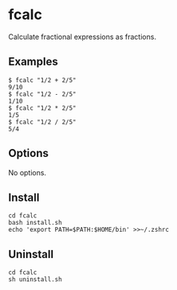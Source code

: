 # fcalc

Calculate fractional expressions as fractions.


## Examples

```
$ fcalc "1/2 + 2/5"
9/10
$ fcalc "1/2 - 2/5"
1/10
$ fcalc "1/2 * 2/5"
1/5
$ fcalc "1/2 / 2/5"
5/4
```

## Options

No options.


## Install

```
cd fcalc
bash install.sh
echo 'export PATH=$PATH:$HOME/bin' >>~/.zshrc
```


## Uninstall

```
cd fcalc
sh uninstall.sh
```
